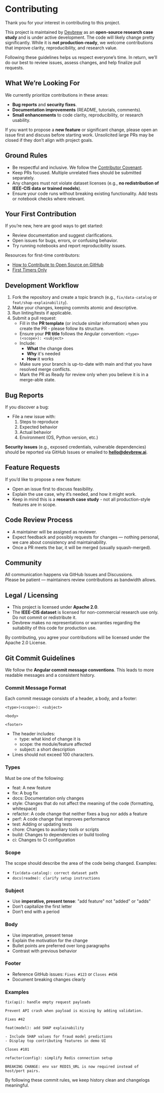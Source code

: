 # Contributing

Thank you for your interest in contributing to this project.

This project is maintained by [Devbrew](https://devbrew.ai/) as an **open-source research case study** and is under active development. The code will likely change pretty significantly. While it is **not production-ready**, we welcome contributions that improve clarity, reproducibility, and research value.

Following these guidelines helps us respect everyone’s time. In return, we’ll do our best to review issues, assess changes, and help finalize pull requests.

## What We’re Looking For

We currently prioritize contributions in these areas:

- **Bug reports** and **security fixes**.
- **Documentation improvements** (README, tutorials, comments).
- **Small enhancements** to code clarity, reproducibility, or research usability.

If you want to propose a **new feature** or significant change, please open an issue first and discuss before starting work. Unsolicited large PRs may be closed if they don’t align with project goals.

## Ground Rules

- Be respectful and inclusive. We follow the [Contributor Covenant](https://www.contributor-covenant.org/).
- Keep PRs focused. Multiple unrelated fixes should be submitted separately.
- Any changes must not violate dataset licenses (e.g., **no redistribution of IEEE-CIS data or trained models**).
- Ensure your code runs without breaking existing functionality. Add tests or notebook checks where relevant.

## Your First Contribution

If you’re new, here are good ways to get started:

- Review documentation and suggest clarifications.
- Open issues for bugs, errors, or confusing behavior.
- Try running notebooks and report reproducibility issues.

Resources for first-time contributors:

- [How to Contribute to Open Source on GitHub](https://egghead.io/series/how-to-contribute-to-an-open-source-project-on-github)
- [First Timers Only](https://www.firsttimersonly.com/)

## Development Workflow

1. Fork the repository and create a topic branch (e.g., `fix/data-catalog` or `feat/shap-explainability`).
2. Make your changes, keeping commits atomic and descriptive.
3. Run linting/tests if applicable.
4. Submit a pull request:
   - Fill in the **PR template** (or include similar information) when you create the PR - please follow its structure.
   - Ensure your **PR title** follows the Angular convention: `<type>(<scope>): <subject>`
   - Include:
     - **What** the change does
     - **Why** it's needed
     - **How** it works
   - Make sure your branch is up-to-date with main and that you have resolved merge conflicts.
   - Mark the PR as Ready for review only when you believe it is in a merge-able state.

## Bug Reports

If you discover a bug:

- File a new issue with:
  1. Steps to reproduce
  2. Expected behavior
  3. Actual behavior
  4. Environment (OS, Python version, etc.)

**Security issues** (e.g., exposed credentials, vulnerable dependencies) should be reported via GitHub Issues or emailed to **hello@devbrew.ai**.

## Feature Requests

If you’d like to propose a new feature:

- Open an issue first to discuss feasibility.
- Explain the use case, why it’s needed, and how it might work.
- Keep in mind this is a **research case study** - not all production-style features are in scope.

## Code Review Process

- A maintainer will be assigned as reviewer.
- Expect feedback and possibly requests for changes — nothing personal, we care about consistency and maintainability.
- Once a PR meets the bar, it will be merged (usually squash-merged).

## Community

All communication happens via GitHub Issues and Discussions.  
Please be patient — maintainers review contributions as bandwidth allows.

## Legal / Licensing

- This project is licensed under **Apache 2.0**.
- The **IEEE-CIS dataset** is licensed for non-commercial research use only. Do not commit or redistribute it.
- Devbrew makes no representations or warranties regarding the suitability of this code for production use.

By contributing, you agree your contributions will be licensed under the Apache 2.0 License.

## Git Commit Guidelines

We follow the **Angular commit message conventions**. This leads to more readable messages and a consistent history.

### Commit Message Format

Each commit message consists of a header, a body, and a footer:

```
<type>(<scope>): <subject>

<body>

<footer>
```

- The header includes:
  - type: what kind of change it is
  - scope: the module/feature affected
  - subject: a short description
- Lines should not exceed 100 characters.

### Types

Must be one of the following:

- feat: A new feature
- fix: A bug fix
- docs: Documentation only changes
- style: Changes that do not affect the meaning of the code (formatting, whitespace)
- refactor: A code change that neither fixes a bug nor adds a feature
- perf: A code change that improves performance
- test: Adding or updating tests
- chore: Changes to auxiliary tools or scripts
- build: Changes to dependencies or build tooling
- ci: Changes to CI configuration

### Scope

The scope should describe the area of the code being changed.
Examples:

- `fix(data-catalog): correct dataset path`
- `docs(readme): clarify setup instructions`

### Subject

- Use **imperative, present tense**: "add feature" not "added" or "adds"
- Don’t capitalize the first letter
- Don’t end with a period

### Body

- Use imperative, present tense
- Explain the motivation for the change
- Bullet points are preferred over long paragraphs
- Contrast with previous behavior

### Footer

- Reference GitHub issues: `Fixes #123` or `Closes #456`
- Document breaking changes clearly

### Examples

```
fix(api): handle empty request payloads

Prevent API crash when payload is missing by adding validation.

Fixes #42
```

```
feat(model): add SHAP explainability

- Include SHAP values for fraud model predictions
- Display top contributing features in demo UI

Closes #101

```

```
refactor(config): simplify Redis connection setup

BREAKING CHANGE: env var REDIS_URL is now required instead of host/port pairs.
```

By following these commit rules, we keep history clean and changelogs meaningful.
